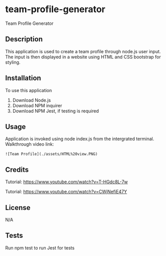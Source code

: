 # team-profile-generator
Team Profile Generator

## Description

This application is used to create a team profile through node.js user input.  The input is then displayed in a website using HTML and CSS bootstrap for styling.

## Installation

To use this application
1) Download Node.js
2) Download NPM inquirer
3) Download NPM Jest, if testing is required

## Usage

Application is invoked using node index.js from the intergrated terminal.  Walkthrough video link: 


    ![Team Profile](./assets/HTML%20view.PNG)
    

## Credits

Tutorial: https://www.youtube.com/watch?v=T-HGdc8L-7w

Tutorial: https://www.youtube.com/watch?v=CWjNefiE47Y

## License

N/A

## Tests

Run npm test to run Jest for tests
